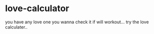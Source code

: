 # love-calculator
you have any love one you wanna check it if will workout...
try the love calculater..
